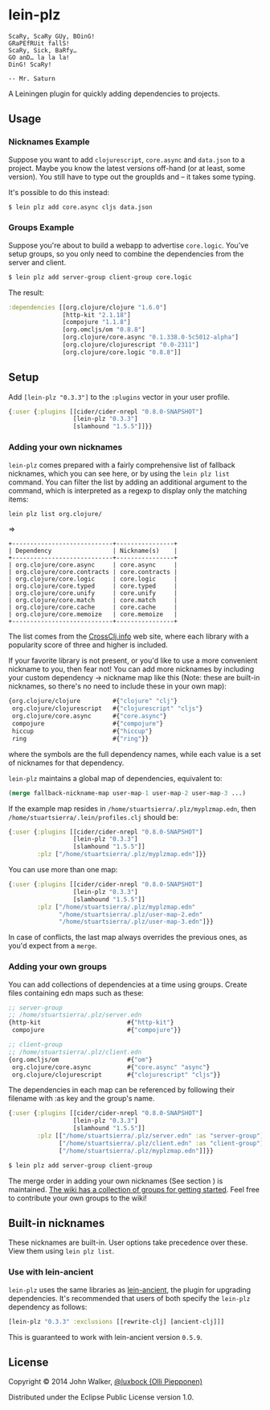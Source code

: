 # lein-plz

```
ScaRy, ScaRy GUy, BOinG!
GRaPEfRUit fallS!
ScaRy, Sick, BaRfy…
GO anD… la la la!
DinG! ScaRy!

-- Mr. Saturn
```

A Leiningen plugin for quickly adding dependencies to projects.

## Usage

### Nicknames Example

Suppose you want to add `clojurescript`, `core.async` and
`data.json` to a project. Maybe you know the latest versions
off-hand (or at least, some version). You still have to type out
the groupIds and &#x2013; it takes some typing.

It's possible to do this instead:

```sh
$ lein plz add core.async cljs data.json
```

### Groups Example

Suppose you're about to build a webapp to advertise
`core.logic`. You've setup groups, so you only need to combine the
dependencies from the server and client.

```sh
$ lein plz add server-group client-group core.logic
```

The result:

```clojure
:dependencies [[org.clojure/clojure "1.6.0"]
               [http-kit "2.1.18"]
               [compojure "1.1.8"]
               [org.omcljs/om "0.8.8"]
               [org.clojure/core.async "0.1.338.0-5c5012-alpha"]
               [org.clojure/clojurescript "0.0-2311"]
               [org.clojure/core.logic "0.8.8"]]
```

## Setup

Add `[lein-plz "0.3.3"]` to the `:plugins` vector in your user
profile.

```clojure
{:user {:plugins [[cider/cider-nrepl "0.8.0-SNAPSHOT"]
                  [lein-plz "0.3.3"]
                  [slamhound "1.5.5"]]}}
```

### Adding your own nicknames

`lein-plz` comes prepared with a fairly comprehensive list of fallback nicknames,
which you can see here, or by using the `lein plz list` command. You can filter
the list by adding an additional argument to the command, which is interpreted
as a regexp to display only the matching items:

```sh
lein plz list org.clojure/
```

=>

```
+----------------------------+----------------+
| Dependency                 | Nickname(s)    |
+----------------------------+----------------+
| org.clojure/core.async     | core.async     |
| org.clojure/core.contracts | core.contracts |
| org.clojure/core.logic     | core.logic     |
| org.clojure/core.typed     | core.typed     |
| org.clojure/core.unify     | core.unify     |
| org.clojure/core.match     | core.match     |
| org.clojure/core.cache     | core.cache     |
| org.clojure/core.memoize   | core.memoize   |
+----------------------------+----------------+
```

The list comes from the [CrossClj.info](http://crossclj.info/) web site, where each library with a
popularity score of three and higher is included.

If your favorite library is not present, or you'd like to use a more convenient
nickname to you, then fear not! You can add more nicknames by including your
custom dependency -> nickname map like this (Note: these are built-in nicknames,
so there's no need to include these in your own map):

```clojure
{org.clojure/clojure         #{"clojure" "clj"}
 org.clojure/clojurescript   #{"clojurescript" "cljs"}
 org.clojure/core.async      #{"core.async"}
 compojure                   #{"compojure"}
 hiccup                      #{"hiccup"}
 ring                        #{"ring"}}
```

where the symbols are the full dependency names, while each value is a set of
nicknames for that dependency.

`lein-plz` maintains a global map of dependencies, equivalent to:

```clojure
(merge fallback-nickname-map user-map-1 user-map-2 user-map-3 ...)
```

If the example map resides in `/home/stuartsierra/.plz/myplzmap.edn`, then
`/home/stuartsierra/.lein/profiles.clj` should be:

```clojure
{:user {:plugins [[cider/cider-nrepl "0.8.0-SNAPSHOT"]
                  [lein-plz "0.3.3"]
                  [slamhound "1.5.5"]]
        :plz ["/home/stuartsierra/.plz/myplzmap.edn"]}}
```

You can use more than one map:

```clojure
{:user {:plugins [[cider/cider-nrepl "0.8.0-SNAPSHOT"]
                  [lein-plz "0.3.3"]
                  [slamhound "1.5.5"]]
        :plz ["/home/stuartsierra/.plz/myplzmap.edn"
              "/home/stuartsierra/.plz/user-map-2.edn"
              "/home/stuartsierra/.plz/user-map-3.edn"]}}
```

In case of conflicts, the last map always overrides the previous ones, as you'd expect from a `merge`.

### Adding your own groups

You can add collections of dependencies at a time using
groups. Create files containing edn maps such as these:

```clojure
;; server-group
;; /home/stuartsierra/.plz/server.edn
{http-kit                        #{"http-kit"}
 compojure                       #{"compojure"}}

;; client-group
;; /home/stuartsierra/.plz/client.edn
{org.omcljs/om                   #{"om"}
 org.clojure/core.async          #{"core.async" "async"}
 org.clojure/clojurescript       #{"clojurescript" "cljs"}}
```

The dependencies in each map can be referenced by following their
filename with :as key and the group's name.

```clojure
{:user {:plugins [[cider/cider-nrepl "0.8.0-SNAPSHOT"]
                  [lein-plz "0.3.3"]
                  [slamhound "1.5.5"]]
        :plz [["/home/stuartsierra/.plz/server.edn" :as "server-group"]
              ["/home/stuartsierra/.plz/client.edn" :as "client-group"]
              ["/home/stuartsierra/.plz/myplzmap.edn"]]}}
```

```sh
$ lein plz add server-group client-group
```

The merge order in adding your own nicknames (See section ) is maintained. [The
wiki has a collection of groups for getting started](https://github.com/johnwalker/lein-plz/wiki/Groups). Feel free to
contribute your own groups to the wiki!

## Built-in nicknames

These nicknames are built-in. User options take precedence over
these. View them using `lein plz list`.

### Use with lein-ancient

`lein-plz` uses the same libraries as [lein-ancient](https://github.com/xsc/lein-ancient), the plugin for
upgrading dependencies. It's recommended that users of both
specify the `lein-plz` dependency as follows:

```clojure
[lein-plz "0.3.3" :exclusions [[rewrite-clj] [ancient-clj]]]
```

This is guaranteed to work with lein-ancient version `0.5.9`.

## License

Copyright © 2014 John Walker, [@luxbock (Olli Piepponen)](https://github.com/luxbock) 

Distributed under the Eclipse Public License version 1.0.
